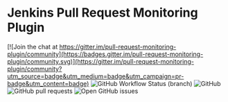 # Jenkins Pull Request Monitoring Plugin

[![Join the chat at https://gitter.im/pull-request-monitoring-plugin/community](https://badges.gitter.im/pull-request-monitoring-plugin/community.svg)](https://gitter.im/pull-request-monitoring-plugin/community?utm_source=badge&utm_medium=badge&utm_campaign=pr-badge&utm_content=badge)
![GitHub Workflow Status (branch)](https://img.shields.io/github/workflow/status/simonsymhoven/pull-request-monitoring-plugin/GitHub%20CI/master)
![GitHub](https://img.shields.io/github/license/simonsymhoven/pull-request-monitoring-plugin)
![GitHub pull requests](https://img.shields.io/github/issues-pr/simonsymhoven/pull-request-monitoring-plugin)
![Open GitHub issues](https://img.shields.io/github/issues/simonsymhoven/pull-request-monitoring-plugin)
